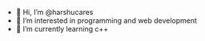 - 👋 Hi, I’m @harshucares
- 👀 I’m interested in programming and web development 
- 🌱 I’m currently learning c++ 

<!---
harshucares/harshucares is a ✨ special ✨ repository because its `README.md` (this file) appears on your GitHub profile.
You can click the Preview link to take a look at your changes.
--->
